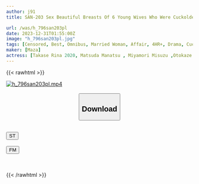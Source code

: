 ```yaml
---
author: j91
title: SAN-203 Sex Beautiful Breasts Of 6 Young Wives Who Were Cuckolded

url: /was/h_796san203pl
date: 2023-12-31T01:55:00Z
image: "h_796san203pl.jpg"
tags: [Censored, Best, Omnibus, Married Woman, Affair, 4HR+, Drama, Cuckold	]
maker: [Maza]
actress: [Takase Rina 2020, Matsuda Manatsu , Miyamori Misuzu ,Otokaze Neru, Takahashi Riho, Usami Reina]
---
```



{{< rawhtml >}}

<div class="video" data-videoid="Y7pl4Ykv3JtvAD2">
    <a href="javascript:;">
        <img src="/was/h_796san203pl/h_796san203pl.jpg" width="WIDTH" height="HEIGHT" alt="h_796san203pl.mp4" loading="lazy">
    </a>
</div>

<script type="text/javascript" src="https://j91.asia/asset/on-demand-st.js"></script>

<br>
  <link rel="stylesheet" href="https://j91.asia/asset/bs5.css">
  
  <center>
  <button class="btn btn-primary" type="button" data-bs-toggle="collapse" data-bs-target=".multi-collapse" aria-expanded="false" aria-controls="multiCollapseExample1 multiCollapseExample2"><h2>Download</h2></button></center>
</p>
<div class="row">
  <div class="col">
    <div class="collapse multi-collapse" id="multiCollapseExample1">
      <div class="card card-body">
	      	      <br>
<div class="buttons">  
<a href="https://streamtape.to/v/Y7pl4Ykv3JtvAD2" target="_blank"><button class="btn-hover color-3"><i class="fa fa-download"></i> ST</button></a></div>
    </div>
  </div>
</div>
  <div class="col">
    <div class="collapse multi-collapse" id="multiCollapseExample2">
      <div class="card card-body">
	      <br>
<div class="buttons">
    <a href="https://filemoon.sx/d/17okbxmm1fpw" target="_blank"><button class="btn-hover color-8"><i class="fa fa-download"></i> FM</button></a></div>
<br><br>
      </div>
    </div>
  </div>
</div>

{{< /rawhtml >}}